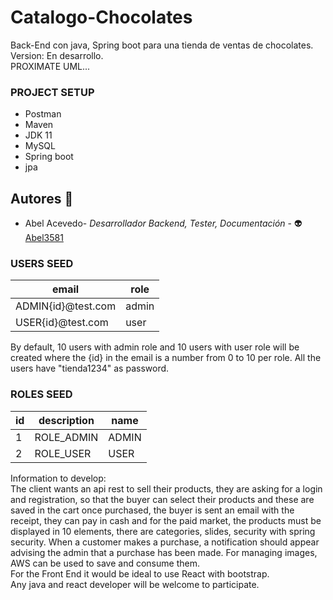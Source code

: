 # Catalogo-Chocolates
Back-End con java, Spring boot para una tienda de ventas de chocolates.<br>
Version: En desarrollo.<br>
PROXIMATE UML...


### PROJECT SETUP

- Postman
- Maven
- JDK 11
- MySQL
- Spring boot
- jpa

## Autores :star_struck:

- Abel Acevedo- *Desarrollador Backend, Tester, Documentación* - :alien:[Abel3581](https://github.com/Abel3581)


### USERS SEED

| email              | role  |  
|--------------------|-------|
| ADMIN{id}@test.com | admin | 
| USER{id}@test.com  | user  | 

By default, 10 users with admin role and 10 users with user role will be created where the {id} in
the email is a number from 0 to 10 per role. All the users have "tienda1234" as password.

### ROLES SEED

| id |  description |  name   |
|----|--------------|---------| 
| 1  |  ROLE_ADMIN  |  ADMIN  |
| 2  |  ROLE_USER   |  USER   | 


Information to develop:<br>
The client wants an api rest to sell their products, they are asking for a login and registration, so that the buyer can 
select their products and these are saved in the cart once purchased, the buyer is sent an email with the receipt, they can pay 
in cash and for the paid market, the products must be displayed in 10 elements, there are categories, slides, security with spring security.
When a customer makes a purchase, a notification should appear advising the admin that a purchase has been made.
For managing images, AWS can be used to save and consume them.
<br>
For the Front End it would be ideal to use React with bootstrap.
<br>
Any java and react developer will be welcome to participate.